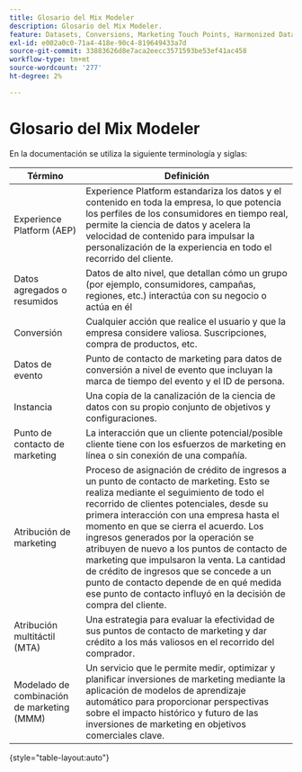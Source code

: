 ```yaml
---
title: Glosario del Mix Modeler
description: Glosario del Mix Modeler.
feature: Datasets, Conversions, Marketing Touch Points, Harmonized Data
exl-id: e002a0c0-71a4-418e-90c4-819649433a7d
source-git-commit: 33883626d8e7aca2eecc3571593be53ef41ac458
workflow-type: tm+mt
source-wordcount: '277'
ht-degree: 2%

---
```


# Glosario del Mix Modeler

En la documentación se utiliza la siguiente terminología y siglas:

| Término | Definición |
|---|---|
| Experience Platform (AEP) | Experience Platform estandariza los datos y el contenido en toda la empresa, lo que potencia los perfiles de los consumidores en tiempo real, permite la ciencia de datos y acelera la velocidad de contenido para impulsar la personalización de la experiencia en todo el recorrido del cliente. |
| Datos agregados o resumidos | Datos de alto nivel, que detallan cómo un grupo (por ejemplo, consumidores, campañas, regiones, etc.) interactúa con su negocio o actúa en él |
| Conversión | Cualquier acción que realice el usuario y que la empresa considere valiosa. Suscripciones, compra de productos, etc. |
| Datos de evento | Punto de contacto de marketing para datos de conversión a nivel de evento que incluyan la marca de tiempo del evento y el ID de persona. |
| Instancia | Una copia de la canalización de la ciencia de datos con su propio conjunto de objetivos y configuraciones. |
| Punto de contacto de marketing | La interacción que un cliente potencial/posible cliente tiene con los esfuerzos de marketing en línea o sin conexión de una compañía. |
| Atribución de marketing | Proceso de asignación de crédito de ingresos a un punto de contacto de marketing. Esto se realiza mediante el seguimiento de todo el recorrido de clientes potenciales, desde su primera interacción con una empresa hasta el momento en que se cierra el acuerdo. Los ingresos generados por la operación se atribuyen de nuevo a los puntos de contacto de marketing que impulsaron la venta. La cantidad de crédito de ingresos que se concede a un punto de contacto depende de en qué medida ese punto de contacto influyó en la decisión de compra del cliente. |
| Atribución multitáctil (MTA) | Una estrategia para evaluar la efectividad de sus puntos de contacto de marketing y dar crédito a los más valiosos en el recorrido del comprador. |
| Modelado de combinación de marketing (MMM) | Un servicio que le permite medir, optimizar y planificar inversiones de marketing mediante la aplicación de modelos de aprendizaje automático para proporcionar perspectivas sobre el impacto histórico y futuro de las inversiones de marketing en objetivos comerciales clave. |

{style="table-layout:auto"}
